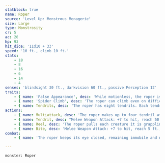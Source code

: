 ```yaml
---
statblock: true
name: Roper
source: 'Level Up: Monstrous Menagerie'
size: Large
type: Monstrosity
cr: 5
ac: 20
hp: 93
hit_dice: '11d10 + 33'
speed: '10 ft., climb 10 ft.'
stats:
    - 18
    - 8
    - 16
    - 6
    - 14
    - 4
senses: 'blindsight 30 ft., darkvision 60 ft., passive Perception 12'
traits:
    - { name: 'False Appearance', desc: 'While motionless, the roper is indistinguishable from a normal stalactite or stalagmite.' }
    - { name: 'Spider Climb', desc: 'The roper can climb even on difficult surfaces and upside down on ceilings.' }
    - { name: Tendrils, desc: 'The roper has eight tendrils. Each tendril has AC 20, 15 hit points, vulnerability to slashing damage, and immunity to psychic damage. A creature can also break a tendril by taking an action to make a DC 15 Strength check. A tendril takes no damage from sources other than attacks. The roper grows back any destroyed tendrils after a long rest.' }
actions:
    - { name: Multiattack, desc: 'The roper makes up to four tendril attacks, then uses Reel, then attacks with its bite.' }
    - { name: Tendril, desc: "Melee Weapon Attack: +7 to hit, reach 50 ft., one target. Hit: The target is grappled (escape DC 15). Until this grapple ends, the target is restrained and the roper can't use this tendril on another target." }
    - { name: Reel, desc: 'The roper pulls each creature it is grappling up to 25 feet straight towards it.' }
    - { name: Bite, desc: 'Melee Weapon Attack: +7 to hit, reach 5 ft., one target. Hit: 13 (2d8 + 4) piercing damage plus 9 (2d8) acid damage.' }
combat:
    - { name: 'The roper keeps its eye closed, remaining immobile and nearly undetectable, until a creature approaches within 30 feet (the range of its blindsight)', desc: 'It then opens its eyes and attacks as many creatures as possible within range of its tendrils. It fights to the death.' }

---
```

```statblock
monster: Roper
```
